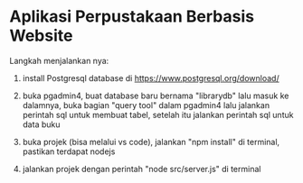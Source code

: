 # Aplikasi Perpustakaan Berbasis Website


Langkah menjalankan nya:
1. install Postgresql database di https://www.postgresql.org/download/

2. buka pgadmin4, buat database baru bernama "librarydb" lalu masuk ke dalamnya, buka bagian "query tool" dalam pgadmin4 lalu jalankan perintah sql untuk membuat tabel, setelah itu jalankan perintah sql untuk data buku
 
3. buka projek (bisa melalui vs code), jalankan "npm install" di terminal, pastikan terdapat nodejs 

4. jalankan projek dengan perintah "node src/server.js" di terminal
